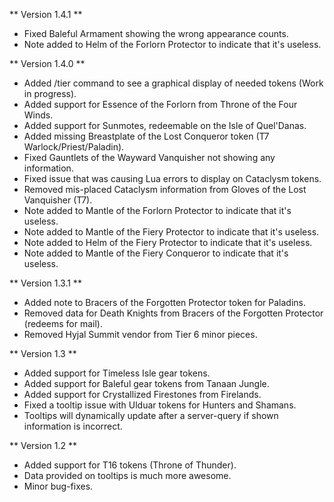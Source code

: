 ** Version 1.4.1 **
* Fixed Baleful Armament showing the wrong appearance counts.
* Note added to Helm of the Forlorn Protector to indicate that it's useless.

** Version 1.4.0 **
* Added /tier command to see a graphical display of needed tokens (Work in progress).
* Added support for Essence of the Forlorn from Throne of the Four Winds.
* Added support for Sunmotes, redeemable on the Isle of Quel'Danas.
* Added missing Breastplate of the Lost Conqueror token (T7 Warlock/Priest/Paladin).
* Fixed Gauntlets of the Wayward Vanquisher not showing any information.
* Fixed issue that was causing Lua errors to display on Cataclysm tokens.
* Removed mis-placed Cataclysm information from Gloves of the Lost Vanquisher (T7).
* Note added to Mantle of the Forlorn Protector to indicate that it's useless.
* Note added to Mantle of the Fiery Protector to indicate that it's useless.
* Note added to Helm of the Fiery Protector to indicate that it's useless.
* Note added to Mantle of the Fiery Conqueror to indicate that it's useless.

** Version 1.3.1 **
* Added note to Bracers of the Forgotten Protector token for Paladins.
* Removed data for Death Knights from Bracers of the Forgotten Protector (redeems for mail).
* Removed Hyjal Summit vendor from Tier 6 minor pieces.

** Version 1.3 **
* Added support for Timeless Isle gear tokens.
* Added support for Baleful gear tokens from Tanaan Jungle.
* Added support for Crystallized Firestones from Firelands.
* Fixed a tooltip issue with Ulduar tokens for Hunters and Shamans.
* Tooltips will dynamically update after a server-query if shown information is incorrect.

** Version 1.2 **
* Added support for T16 tokens (Throne of Thunder).
* Data provided on tooltips is much more awesome.
* Minor bug-fixes.